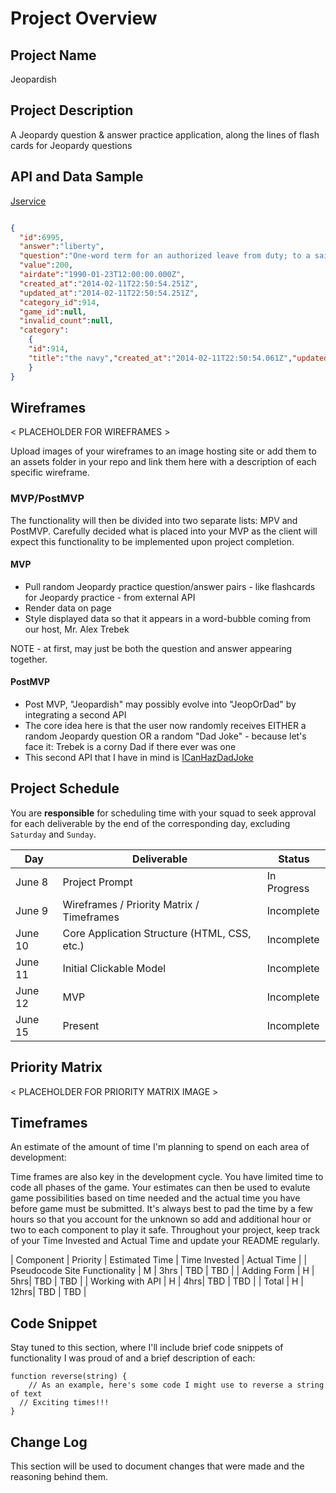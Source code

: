 # Project Overview

## Project Name

Jeopardish

## Project Description

A Jeopardy question & answer practice application, along the lines of flash cards for Jeopardy questions

## API and Data Sample

[Jservice](www.jService.io)

```JSON

{
  "id":6995,
  "answer":"liberty",
  "question":"One-word term for an authorized leave from duty; to a sailor it means freedom for 48 hours or less",
  "value":200,
  "airdate":"1990-01-23T12:00:00.000Z",
  "created_at":"2014-02-11T22:50:54.251Z",
  "updated_at":"2014-02-11T22:50:54.251Z",
  "category_id":914,
  "game_id":null,
  "invalid_count":null,
  "category": 
    {
    "id":914,
    "title":"the navy","created_at":"2014-02-11T22:50:54.061Z","updated_at":"2014-02-11T22:50:54.061Z","clues_count":5
    }
}
```

## Wireframes

< PLACEHOLDER FOR WIREFRAMES >

Upload images of your wireframes to an image hosting site or add them to an assets folder in your repo and link them here with a description of each specific wireframe.

### MVP/PostMVP

The functionality will then be divided into two separate lists: MPV and PostMVP.  Carefully decided what is placed into your MVP as the client will expect this functionality to be implemented upon project completion.  

#### MVP 

- Pull random Jeopardy practice question/answer pairs - like flashcards for Jeopardy practice - from external API
- Render data on page
- Style displayed data so that it appears in a word-bubble coming from our host, Mr. Alex Trebek

NOTE - at first, may just be both the question and answer appearing together.


#### PostMVP  

- Post MVP, "Jeopardish" may possibly evolve into "JeopOrDad" by integrating a second API
- The core idea here is that the user now randomly receives EITHER a random Jeopardy question OR a random "Dad Joke" - because let's face it: Trebek is a corny Dad if there ever was one
- This second API that I have in mind is [ICanHazDadJoke](icanhazdadjoke.com/api)

## Project Schedule

You are **responsible** for scheduling time with your squad to seek approval for each deliverable by the end of the corresponding day, excluding `Saturday` and `Sunday`.

|  Day | Deliverable | Status
|---|---| ---|
|June 8| Project Prompt | In Progress
|June 9| Wireframes / Priority Matrix / Timeframes | Incomplete
|June 10| Core Application Structure (HTML, CSS, etc.) | Incomplete
|June 11| Initial Clickable Model  | Incomplete
|June 12| MVP | Incomplete
|June 15| Present | Incomplete

## Priority Matrix

< PLACEHOLDER FOR PRIORITY MATRIX IMAGE >

## Timeframes

An estimate of the amount of time I'm planning to spend on each area of development:

Time frames are also key in the development cycle.  You have limited time to code all phases of the game.  Your estimates can then be used to evalute game possibilities based on time needed and the actual time you have before game must be submitted. It's always best to pad the time by a few hours so that you account for the unknown so add and additional hour or two to each component to play it safe. Throughout your project, keep track of your Time Invested and Actual Time and update your README regularly.

| Component | Priority | Estimated Time | Time Invested | Actual Time |
| Pseudocode Site Functionality | M |  3hrs | TBD | TBD |
| Adding Form | H | 5hrs| TBD | TBD |
| Working with API | H | 4hrs| TBD | TBD |
| Total | H | 12hrs| TBD | TBD |

## Code Snippet

Stay tuned to this section, where I'll include brief code snippets of functionality I was proud of and a brief description of each:

```
function reverse(string) {
	// As an example, here's some code I might use to reverse a string of text
  // Exciting times!!!
}
```

## Change Log
 This section will be used to document changes that were made and the reasoning behind them.
 
